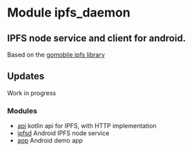 # Module ipfs_daemon

## IPFS node service and client for android.

Based on the [gomobile ipfs library](https://berty.tech/docs/gomobile-ipfs) 

## Updates

Work in progress

### Modules

* [api](./api)  kotlin api for IPFS, with HTTP implementation
* [ipfsd](./ipfsd)  Android IPFS node service
* [app](./app)  Android demo app

